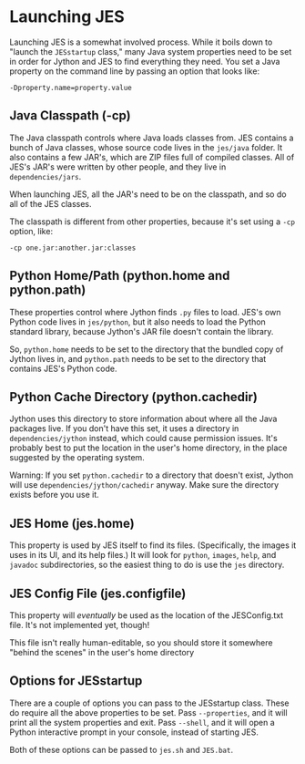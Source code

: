# Launching JES

Launching JES is a somewhat involved process. While it boils down to
"launch the `JESstartup` class," many Java system properties need to be set
in order for Jython and JES to find everything they need. You set a Java
property on the command line by passing an option that looks like:

    -Dproperty.name=property.value


## Java Classpath (-cp)

The Java classpath controls where Java loads classes from.
JES contains a bunch of Java classes, whose source code lives in the
`jes/java` folder. It also contains a few JAR's, which are ZIP files full
of compiled classes. All of JES's JAR's were written by other people,
and they live in `dependencies/jars`.

When launching JES, all the JAR's need to be on the classpath, and so do
all of the JES classes.

The classpath is different from other properties, because it's set using a
`-cp` option, like:

    -cp one.jar:another.jar:classes


## Python Home/Path (python.home and python.path)

These properties control where Jython finds `.py` files to load.
JES's own Python code lives in `jes/python`, but it also needs to load the
Python standard library, because Jython's JAR file doesn't contain the
library.

So, `python.home` needs to be set to the directory that the bundled copy of
Jython lives in, and `python.path` needs to be set to the directory that
contains JES's Python code.


## Python Cache Directory (python.cachedir)

Jython uses this directory to store information about where all the Java
packages live. If you don't have this set, it uses a directory in
`dependencies/jython` instead, which could cause permission issues.
It's probably best to put the location in the user's home directory, in the
place suggested by the operating system.

Warning: If you set `python.cachedir` to a directory that doesn't exist,
Jython will use `dependencies/jython/cachedir` anyway. Make sure the directory
exists before you use it.


## JES Home (jes.home)

This property is used by JES itself to find its files.
(Specifically, the images it uses in its UI, and its help files.)
It will look for `python`, `images`, `help`, and `javadoc` subdirectories,
so the easiest thing to do is use the `jes` directory.


## JES Config File (jes.configfile)

This property will *eventually* be used as the location of the JESConfig.txt
file. It's not implemented yet, though!

This file isn't really human-editable, so you should store it somewhere
"behind the scenes" in the user's home directory


## Options for JESstartup

There are a couple of options you can pass to the JESstartup class.
These do require all the above properties to be set.
Pass `--properties`, and it will print all the system properties and exit.
Pass `--shell`, and it will open a Python interactive prompt in your console,
instead of starting JES.

Both of these options can be passed to `jes.sh` and `JES.bat`.

